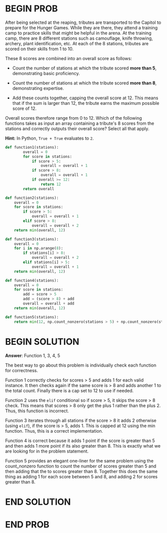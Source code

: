 # BEGIN PROB

After being selected at the reaping, tributes are transported to the
Capitol to prepare for the Hunger Games. While they are there, they
attend a training camp to practice skills that might be helpful in the
arena. At the training camp, there are 8 different stations such as
camouflage, knife throwing, archery, plant identification, etc. At each
of the 8 stations, tributes are scored on their skills from 1 to 10.

These 8 scores are combined into an overall score as follows:

-   Count the number of stations at which the tribute scored **more than
    5**, demonstrating basic proficiency.

-   Count the number of stations at which the tribute scored **more than
    8**, demonstrating expertise.

-   Add these counts together, capping the overall score at 12. This
    means that if the sum is larger than 12, the tribute earns the
    maximum possible score of 12.

Overall scores therefore range from 0 to 12. Which of the following
functions takes as input an array containing a tribute's 8 scores from
the stations and correctly outputs their overall score? Select all that
apply.

**Hint:** In Python, `True + True` evaluates to `2`.

```py
def function1(stations):
        overall = 0
        for score in stations:
            if score > 5:
                overall = overall + 1
            if score > 8:
                overall = overall + 1
            if overall >= 12:
                return 12
        return overall
```

```py
def function2(stations):
    overall = 0
    for score in stations:
        if score > 5:
            overall = overall + 1
        elif score > 8:
            overall = overall + 2
    return min(overall, 12)
```

```py
def function3(stations):
    overall = 0
    for i in np.arange(8):
        if stations[i] > 8:
            overall = overall + 2
        elif stations[i] > 5:
            overall = overall + 1
    return min(overall, 12)
```

```py
def function4(stations):
    overall = 0
    for score in stations:
        add = score > 5
        add = (score > 8) + add
        overall = overall + add
    return min(overall, 12)
```

```py
def function5(stations):
    return min(12, np.count_nonzero(stations > 5) + np.count_nonzero(stations > 8))
```

# BEGIN SOLUTION

**Answer**: Function 1, 3, 4, 5

The best way to go about this problem is individually check each function for correctness. 

Function 1 correctly checks for scores > 5 and adds 1 for each valid instance. It then checks again if the same score is > 8 and adds another 1 to the total count. Finally there is a cap set to 12 to use if needed.

Function 2 uses the `elif` conditional so if score > 5, it skips the score > 8 check. This means that scores > 8 only get the plus 1 rather than the plus 2. Thus, this function is incorrect.

Function 3 iterates through all stations if the score > 8 it adds 2 otherwise (using `elif`), if the score is > 5, adds 1. This is capped at 12 using the min function. Thus, this is a correct implementation.

Function 4 is correct because it adds 1 point if the score is greater than 5 and then adds 1 more point if its also greater than 8. This is exactly what we are looking for in the problem statement.

Function 5 provides an elegant one-liner for the same problem using the count_nonzero function to count the number of scores greater than 5 and then adding that the to scores greater than 8. Together this does the same thing as adding 1 for each score between 5 and 8, and adding 2 for scores greater than 8.

# END SOLUTION

# END PROB
